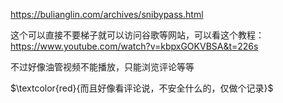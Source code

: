 https://bulianglin.com/archives/snibypass.html

这个可以直接不要梯子就可以访问谷歌等网站，可以看这个教程：https://www.youtube.com/watch?v=kbpxGOKVBSA&t=226s

不过好像油管视频不能播放，只能浏览评论等等

$\textcolor{red}{而且好像看评论说，不安全什么的，仅做个记录}$

